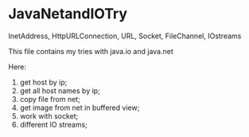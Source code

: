 JavaNetandIOTry
===============

InetAddress, HttpURLConnection, URL, Socket, FileChannel, IOstreams


This file contains my tries with java.io and java.net

Here:
1) get host by ip;
2) get all host names by ip;
3) copy file from net;
4) get image from net in buffered view;
5) work with socket;
6) different IO streams;